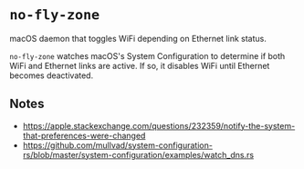 # `no-fly-zone`

macOS daemon that toggles WiFi depending on Ethernet link status.

`no-fly-zone` watches macOS's System Configuration to determine if both WiFi
and Ethernet links are active. If so, it disables WiFi until Ethernet becomes
deactivated.

## Notes

- https://apple.stackexchange.com/questions/232359/notify-the-system-that-preferences-were-changed
- https://github.com/mullvad/system-configuration-rs/blob/master/system-configuration/examples/watch_dns.rs
